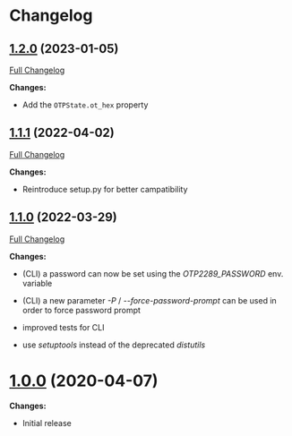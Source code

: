 # Changelog

## [1.2.0](https://github.com/blackm0re/pyotp2289/tree/1.2.0) (2023-01-05)

[Full Changelog](https://github.com/blackm0re/pyotp2289/compare/1.1.1...1.2.0)

**Changes:**

- Add the `OTPState.ot_hex` property


## [1.1.1](https://github.com/blackm0re/pyotp2289/tree/1.1.1) (2022-04-02)

[Full Changelog](https://github.com/blackm0re/pyotp2289/compare/1.1.0...1.1.1)

**Changes:**

- Reintroduce setup.py for better campatibility


## [1.1.0](https://github.com/blackm0re/pyotp2289/tree/1.1.0) (2022-03-29)

[Full Changelog](https://github.com/blackm0re/pyotp2289/compare/1.0.0...1.1.0)

**Changes:**

- (CLI) a password can now be set using the *OTP2289_PASSWORD* env. variable

- (CLI) a new parameter *-P* / *--force-password-prompt* can be used in order to force password prompt

- improved tests for CLI

- use *setuptools* instead of the deprecated *distutils*


# [1.0.0](https://github.com/blackm0re/pyotp2289/tree/1.0.0) (2020-04-07)

**Changes:**

- Initial release
